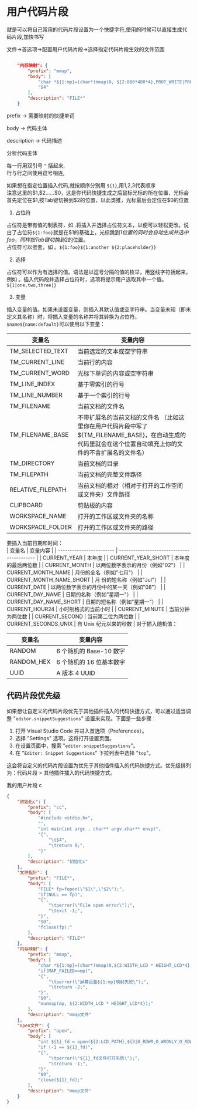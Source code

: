 # 用户代码片段
就是可以将自己常用的代码片段设置为一个快捷字符,使用的时候可以直接生成代码片段,加快书写

文件->首选项->配置用户代码片段->选择指定代码片段生效的文件范围

```json

	"内存映射": {
		"prefix": "mmap",
		"body": [
			"char *${1:mp}=(char*)mmap(0, ${2:800*480*4},PROT_WRITE|PROT_READ,MAP_SHARED,${3:fp},0);",
			"$4"
		],
		"description": "FILE*"
	}
```
prefix -> 需要映射的快捷单词

body -> 代码主体

description -> 代码描述


分析代码主体

每一行用双引号 `"` 括起来,  
行与行之间使用逗号相连,  

如果想在指定位置插入代码,就按顺序分别用 `${1}`,用1,2,3代表顺序  
注意这里的\$1,\$2……\$0，这是你代码快捷生成之后鼠标光标的所在位置，光标会首先定位在\$1,按Tab键切换到\$2的位置，以此类推，光标最后会定位在\$0的位置

1. 占位符

占位符是带有值的制表符，如 .将插入并选择占位符文本，以便可以轻松更改。说白了占位符`${1:foo}`就是在\$1的基础上，光标跳到$1位置的同时会自动生成并选中foo，同样按Tab键切换到$2的位置。   
占位符可以嵌套，如 。`${1:foo}${1:another ${2:placeholder}}`

2. 选择

占位符可以作为有选择的值。语法是以逗号分隔的值的枚举，用竖线字符括起来，例如 。插入代码段并选择占位符时，选项将提示用户选取其中一个值。  
`${1|one,two,three|}`

3. 变量

插入变量的值。如果未设置变量，则插入其默认值或空字符串。当变量未知（即未定义其名称）时，将插入变量的名称并将其转换为占位符。  
`$name${name:default}`可以使用以下变量：
 
| 变量名            | 变量内容                                                                                                                                                   |
| ----------------- | ---------------------------------------------------------------------------------------------------------------------------------------------------------- |
| TM_SELECTED_TEXT  | 当前选定的文本或空字符串                                                                                                                                   |
| TM_CURRENT_LINE   | 当前行的内容                                                                                                                                               |
| TM_CURRENT_WORD   | 光标下单词的内容或空字符串                                                                                                                                 |
| TM_LINE_INDEX     | 基于零索引的行号                                                                                                                                           |
| TM_LINE_NUMBER    | 基于一个索引的行号                                                                                                                                         |
| TM_FILENAME       | 当前文档的文件名                                                                                                                                           |
| TM_FILENAME_BASE  | 不带扩展名的当前文档的文件名 （比如这里你在用户代码片段中写了${TM_FILENAME_BASE}，在自动生成的代码里就会在这个位置自动填充上你的文件的不含扩展名的文件名） |
| TM_DIRECTORY      | 当前文档的目录                                                                                                                                             |
| TM_FILEPATH       | 当前文档的完整文件路径                                                                                                                                     |
| RELATIVE_FILEPATH | 当前文档的相对（相对于打开的工作空间或文件夹）文件路径                                                                                                     |
| CLIPBOARD         | 剪贴板的内容                                                                                                                                               |
| WORKSPACE_NAME    | 打开的工作区或文件夹的名称                                                                                                                                 |
| WORKSPACE_FOLDER  | 打开的工作区或文件夹的路径                                                                                                                                 |

要插入当前日期和时间：  
| 变量名                   | 变量内容                                   |
| ------------------------ | ------------------------------------------ |
| CURRENT_YEAR             | 本年度                                     |
| CURRENT_YEAR_SHORT       | 本年度的最后两位数                         |
| CURRENT_MONTH            | 以两位数字表示的月份（例如"02"）           |
| CURRENT_MONTH_NAME       | 月份的全名（例如"七月"）                   |
| CURRENT_MONTH_NAME_SHORT | 月 份的短名称（例如"Jul"）                 |
| CURRENT_DATE             | 以两位数字表示的月份中的某一天（例如"08"） |
| CURRENT_DAY_NAME         | 日期的名称（例如"星期一"）                 |
| CURRENT_DAY_NAME_SHORT   | 日期的短名称（例如"星期一"）               |
| CURRENT_HOUR24           | 小时制格式的当前小时                       |
| CURRENT_MINUTE           | 当前分钟为两位数                           |
| CURRENT_SECOND           | 当前第二位为两位数                         |
| CURRENT_SECONDS_UNIX     | 自 Unix 纪元以来的秒数                     |
对于插入随机值：   
 
| 变量名     | 变量内容                 |
| ---------- | ------------------------ |
| RANDOM     | 6 个随机的 Base-10 数字  |
| RANDOM_HEX | 6 个随机的 16 位基本数字 |
| UUID       | A 版本 4 UUID            |


## 代码片段优先级

如果想让自定义的代码片段优先于其他插件插入的代码快捷方式，可以通过适当调整 "`editor.snippetSuggestions`" 设置来实现。下面是一些步骤：

1. 打开 Visual Studio Code 并进入首选项（Preferences）。
1. 选择 "Settings" 选项。这将打开设置页面。
1. 在设置页面中，搜索 "`editor.snippetSuggestions`"。
1. 在 "`Editor: Snippet Suggestions`" 下拉列表中选择 "`top`"。

这会将自定义的代码片段设置为优先于其他插件插入的代码快捷方式。优先级排列为：代码片段 > 其他插件插入的代码快捷方式。


我的用户片段
c
```json
{
	"初始化c": {
		"prefix": "cc",
		"body": [
			"#include <stdio.h>",
			"",
			"int main(int argc , char** argv,char** envp)",
			"{",
				"\t$4",
				"\treturn 0;",
			"}"
		],
		"description": "初始化c"
	},
	"文件指针": {
		"prefix": "FILE*",
		"body": [
			"FILE* fp=fopen(\"$1\",\"$2\");",
			"if(NULL == fp)",
			"{",
				"\tperror(\"File open error\");",
				"\texit -1;",
			"}",
			"$0",
			"fclose(fp);"
		],
		"description": "FILE*"
	},
	"内存映射": {
		"prefix": "mmap",
		"body": [
			"char *${1:mp}=(char*)mmap(0,${2:WIDTH_LCD * HEIGHT_LCD*4},PROT_WRITE|PROT_READ,MAP_SHARED,${3:fp},0);",
			"if(MAP_FAILED==mp)",
			"{",
				"\tperror(\"屏幕设备${1:mp}映射失败\");",
				"\treturn -2;",
			"}",
			"$0",
			"munmap(mp, ${2:WIDTH_LCD * HEIGHT_LCD*4});"
		],
		"description": "mmap文件"
	},
	"open文件": {
		"prefix": "open",
		"body": [
			"int ${1}_fd = open(${2:LCD_PATH},${3|O_RDWR,O_WRONLY,O_RDWR|});",
            "if (-1 == ${1}_fd)",
            "{",
                "\tperror(\"${1}_fd文件打开失败\");",
                "\treturn -1;",
            "}",
			"$0",
			"close(${1}_fd);"
		],
		"description": "mmap文件"
	}
}
```